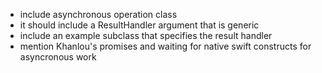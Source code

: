 - include asynchronous operation class
- it should include a ResultHandler argument that is generic
- include an example subclass that specifies the result handler
- mention Khanlou's promises and waiting for native swift constructs for asyncronous work